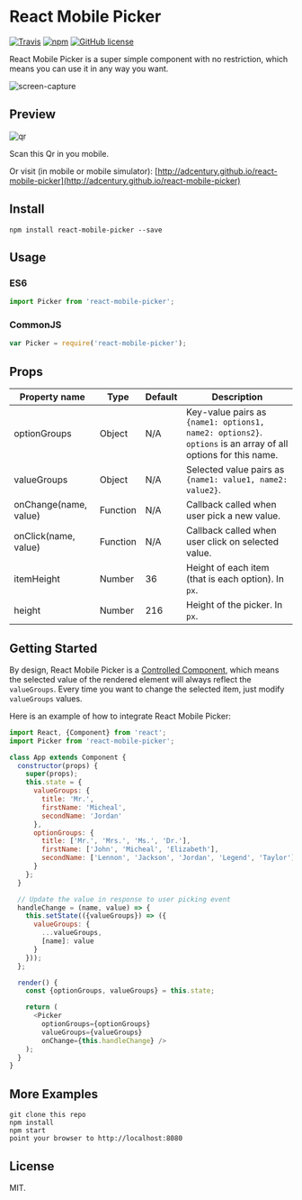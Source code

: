 # React Mobile Picker

[![Travis](https://travis-ci.org/adcentury/react-mobile-picker.svg?branch=master)](https://travis-ci.org/adcentury/react-mobile-picker) [![npm](https://img.shields.io/npm/dm/react-mobile-picker.svg)](https://www.npmjs.com/package/react-mobile-picker) [![GitHub license](https://img.shields.io/github/license/adcentury/react-mobile-picker.svg)](https://github.com/adcentury/react-mobile-picker/blob/master/LICENSE)

React Mobile Picker is a super simple component with no restriction, which means you can use it in any way you want.

![screen-capture](./examples/screen-capture.gif)

## Preview

![qr](./examples/qr.png)

Scan this Qr in you mobile.

Or visit (in mobile or mobile simulator): [http://adcentury.github.io/react-mobile-picker](http://adcentury.github.io/react-mobile-picker)

## Install

```
npm install react-mobile-picker --save
```

## Usage

### ES6

```javascript
import Picker from 'react-mobile-picker';
```

### CommonJS

```javascript
var Picker = require('react-mobile-picker');
```

## Props

| Property name | Type | Default | Description |
| ------------- | ---- | ------- | ----------- |
| optionGroups | Object | N/A | Key-value pairs as `{name1: options1, name2: options2}`. `options` is an array of all options for this name. |
| valueGroups | Object | N/A | Selected value pairs as `{name1: value1, name2: value2}`. |
| onChange(name, value) | Function | N/A | Callback called when user pick a new value. |
| onClick(name, value) | Function | N/A | Callback called when user click on selected value. |
| itemHeight | Number | 36 | Height of each item (that is each option). In `px`. |
| height | Number | 216 | Height of the picker. In `px`. |

## Getting Started

By design, React Mobile Picker is a [Controlled Component](https://facebook.github.io/react/docs/forms.html#controlled-components), which means the selected value of the rendered element will always reflect the `valueGroups`. Every time you want to change the selected item, just modify `valueGroups` values.

Here is an example of how to integrate React Mobile Picker:

```javascript
import React, {Component} from 'react';
import Picker from 'react-mobile-picker';

class App extends Component {
  constructor(props) {
    super(props);
    this.state = {
      valueGroups: {
        title: 'Mr.',
        firstName: 'Micheal',
        secondName: 'Jordan'
      }, 
      optionGroups: {
        title: ['Mr.', 'Mrs.', 'Ms.', 'Dr.'],
        firstName: ['John', 'Micheal', 'Elizabeth'],
        secondName: ['Lennon', 'Jackson', 'Jordan', 'Legend', 'Taylor']
      }
    };
  }

  // Update the value in response to user picking event
  handleChange = (name, value) => {
    this.setState(({valueGroups}) => ({
      valueGroups: {
        ...valueGroups,
        [name]: value
      }
    }));
  };

  render() {
    const {optionGroups, valueGroups} = this.state;

    return (
      <Picker
        optionGroups={optionGroups}
        valueGroups={valueGroups}
        onChange={this.handleChange} />
    );
  }
}
```

## More Examples

```
git clone this repo
npm install
npm start
point your browser to http://localhost:8080
```

## License

MIT.

